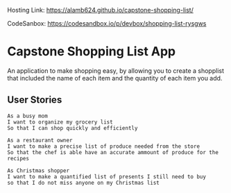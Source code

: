 Hosting Link: https://alamb624.github.io/capstone-shopping-list/ 

CodeSanbox:  https://codesandbox.io/p/devbox/shopping-list-rysgws


# Capstone Shopping List App

An application to make shopping easy, by allowing you to create a shopplist that included the  name of each item and the quantity of each item you add.

## User Stories 
 
 ```
 As a busy mom
 I want to organize my grocery list
 So that I can shop quickly and efficiently

 As a restaurant owner
 I want to make a precise list of produce needed from the store
 So that the chef is able have an accurate ammount of produce for the recipes

 As Christmas shopper
 I want to make a quantified list of presents I still need to buy
 so that I do not miss anyone on my Christmas list

 ```